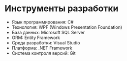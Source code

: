 # Инструменты разработки

- Язык программирования: C#
- Технология: WPF (Windows Presentation Foundation)
- База данных: Microsoft SQL Server
- ORM: Entity Framework
- Среда разработки: Visual Studio
- Платформа: .NET Framework
- Система контроля версий: Git
